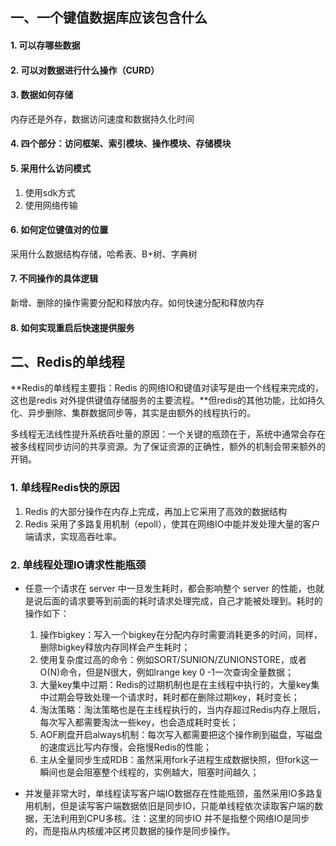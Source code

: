 ## 一、一个键值数据库应该包含什么

#### 1. 可以存哪些数据

#### 2. 可以对数据进行什么操作（CURD）

#### 3. 数据如何存储

内存还是外存，数据访问速度和数据持久化时间 

#### 4. 四个部分：访问框架、索引模块、操作模块、存储模块

#### 5. 采用什么访问模式

1. 使用sdk方式 
2. 使用网络传输

#### 6. 如何定位键值对的位置

采用什么数据结构存储，哈希表、B+树、字典树

#### 7. 不同操作的具体逻辑

新增、删除的操作需要分配和释放内存。如何快速分配和释放内存

#### 8. 如何实现重启后快速提供服务



## 二、Redis的单线程

**Redis的单线程主要指：Redis 的网络IO和键值对读写是由一个线程来完成的，这也是redis 对外提供键值存储服务的主要流程。**但redis的其他功能，比如持久化、异步删除、集群数据同步等，其实是由额外的线程执行的。

多线程无法线性提升系统吞吐量的原因：一个关键的瓶颈在于，系统中通常会存在被多线程同步访问的共享资源。为了保证资源的正确性，额外的机制会带来额外的开销。

### 1. 单线程Redis快的原因

1. Redis 的大部分操作在内存上完成，再加上它采用了高效的数据结构
2. Redis 采用了多路复用机制（epoll），使其在网络IO中能并发处理大量的客户端请求，实现高吞吐率。

### 2. 单线程处理IO请求性能瓶颈

- 任意一个请求在 server 中一旦发生耗时，都会影响整个 server 的性能，也就是说后面的请求要等到前面的耗时请求处理完成，自己才能被处理到。耗时的操作如下：
  1. 操作bigkey：写入一个bigkey在分配内存时需要消耗更多的时间，同样，删除bigkey释放内存同样会产生耗时；
  2. 使用复杂度过高的命令：例如SORT/SUNION/ZUNIONSTORE，或者O(N)命令，但是N很大，例如lrange key 0 -1一次查询全量数据；
  3. 大量key集中过期：Redis的过期机制也是在主线程中执行的，大量key集中过期会导致处理一个请求时，耗时都在删除过期key，耗时变长；
  4. 淘汰策略：淘汰策略也是在主线程执行的，当内存超过Redis内存上限后，每次写入都需要淘汰一些key，也会造成耗时变长；
  5. AOF刷盘开启always机制：每次写入都需要把这个操作刷到磁盘，写磁盘的速度远比写内存慢，会拖慢Redis的性能；
  6. 主从全量同步生成RDB：虽然采用fork子进程生成数据快照，但fork这一瞬间也是会阻塞整个线程的，实例越大，阻塞时间越久；

- 并发量非常大时，单线程读写客户端IO数据存在性能瓶颈，虽然采用IO多路复用机制，但是读写客户端数据依旧是同步IO，只能单线程依次读取客户端的数据，无法利用到CPU多核。注：这里的同步IO 并不是指整个网络IO是同步的，而是指从内核缓冲区拷贝数据的操作是同步操作。


